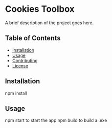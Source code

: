 # Cookies Toolbox

A brief description of the project goes here.

## Table of Contents

- [Installation](#installation)
- [Usage](#usage)
- [Contributing](#contributing)
- [License](#license)

## Installation

npm install

## Usage
npm start to start the app
npm build to build a .exe
